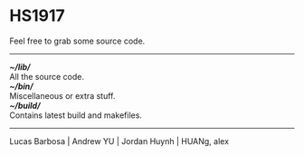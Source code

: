 # HS1917
Feel free to grab some source code.
<hr>

<em><strong>\~/lib/</strong></em><br>
All the source code.<br>
<em><strong>\~/bin/</strong></em><br>
Miscellaneous or extra stuff.<br>
<em><strong>\~/build/</strong></em><br>
Contains latest build and makefiles.<br>

<hr>

Lucas Barbosa | Andrew YU | Jordan Huynh | HUANg, alex
